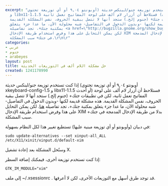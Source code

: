 ```yaml
---
excerpt: "إذا كنت تستخدم توزيعة جنو/لينكس حديثة (أوبونتو ٩,٠٤ أو أي توزيعة تحتوي xkeyboard-config-1.5
  و libx11-1​.1.5 أو أحدث) فستلاحظ أن أزرار لام ألف على لوحة المفاتيح تعمل ثانية،
  لكن في تطبيقات جتك+ (جنوم إلخ.) ستجد أنها لا تتصل ببقية الحروف، نفس المشكلة القديمة.
  هذه مشكلة قديمة لكنها -وبدون الدخول في التفاصيل- شبه محلولة الآن، ما عدا جزء يتعلق
  بمكتبة جتك+، تجد تفاصيله <a href=\"http://bugzilla.gnome.org/show_bug.cgi?id=537457\">هنا</a>.
  لكن يمكن التحايل على هذا وفرض استخدام طريقة الإدخال XIM بدلا من طريقة الإدخال المدمجة
  في جتك+ سبب المشكلة.\r\n\r"
categories:
- عربي
- جنوم
- arabeyes
layout: post
title: حل مشكلة اللام ألف في التوزيعات الحديثة
created: 1241178990
---
```

إذا كنت تستخدم توزيعة جنو/لينكس حديثة (أوبونتو ٩,٠٤ أو أي توزيعة تحتوي xkeyboard-config-1.5 و libx11-1​.1.5 أو أحدث) فستلاحظ أن أزرار لام ألف على لوحة المفاتيح تعمل ثانية، لكن في تطبيقات جتك+ (جنوم إلخ.) ستجد أنها لا تتصل ببقية الحروف، نفس المشكلة القديمة. هذه مشكلة قديمة لكنها -وبدون الدخول في التفاصيل- شبه محلولة الآن، ما عدا جزء يتعلق بمكتبة جتك+، تجد تفاصيله <a href="http://bugzilla.gnome.org/show_bug.cgi?id=537457">هنا</a>. لكن يمكن التحايل على هذا وفرض استخدام طريقة الإدخال XIM بدلا من طريقة الإدخال المدمجة في جتك+ سبب المشكلة.

في دبيان (وأوبونتو أو أي توزيعة مبنية عليها) تستطيع تغيير هذا لكل النظام بسهولة:

<code>sudo update-alternatives --set xinput-all_ALL /etc/X11/xinit/xinput.d/default-xim</code>

وستُحل المشكلة بعد إعادة تشغيل X.

إذا كنت تستخدم توزيعة أخرى، فيمكنك إضافة السطر:

<code>GTK_IM_MODULE="xim"</code>

إلى ملف ‪~/.xsessionrc‬ . قد توجد طرق أسهل مع التوزيعات الأخرى، لكن لا أعرفها.
